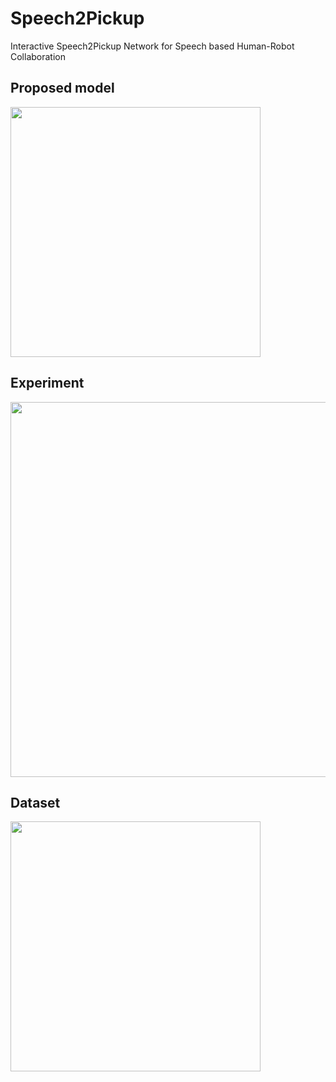 # Speech2Pickup
Interactive Speech2Pickup Network for Speech based Human-Robot Collaboration

## Proposed model
<div>
  <img width=400 src='https://user-images.githubusercontent.com/58288696/102177354-b8471b00-3ee6-11eb-95b6-f018025b8a7d.PNG'>
</div>
      

## Experiment
<div>
  <img width=600 src='https://user-images.githubusercontent.com/58288696/102176528-eaf01400-3ee4-11eb-89a5-e7c986ab838d.png'>
</div>

## Dataset
<div>
  <img width=400 src='https://user-images.githubusercontent.com/58288696/102177156-4078f080-3ee6-11eb-8cd1-9547513ea691.png'>
</div>
